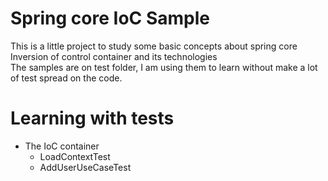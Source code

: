 # Spring core IoC Sample

This is a little project to study some basic concepts about spring core Inversion of control container and its technologies  
The samples are on test folder, I am using them to learn without make 
a lot of test spread on the code.

# Learning with tests
* The IoC container 
    * LoadContextTest
    * AddUserUseCaseTest